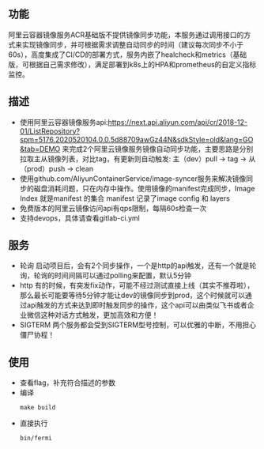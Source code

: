 ## 功能
阿里云容器镜像服务ACR基础版不提供镜像同步功能，本服务通过调用接口的方式来实现镜像同步，并可根据需求调整自动同步的时间（建议每次同步不小于60s），高度集成了CI/CD的部署方式，服务内嵌了healcheck和metrics（基础版，可根据自己需求修改），满足部署到k8s上的HPA和prometheus的自定义指标监控。

## 描述
- 使用阿里云容器镜像服务api:https://next.api.aliyun.com/api/cr/2018-12-01/ListRepository?spm=5176.2020520104.0.0.5d88709awGz44N&sdkStyle=old&lang=GO&tab=DEMO
  来完成2个阿里云镜像服务镜像自动同步功能，主要思路是分别拉取主从镜像列表，对比tag，有更新则自动触发: 主（dev）pull -> tag -> 从（prod）push -> clean
- 使用github.com/AliyunContainerService/image-syncer服务来解决镜像同步的磁盘消耗问题，只在内存中操作。使用镜像的manifest完成同步，Image Index 就是manifest 的集合
manifest 记录了image config 和 layers
- 免费版本的阿里云镜像访问api有qps限制，每隔60s检查一次
- 支持devops，具体请查看gitlab-ci.yml

## 服务
- 轮询
  启动项目后，会有2个同步操作，一个是http的api触发，还有一个就是轮询，轮询的时间间隔可以通过polling来配置，默认5分钟
- http
  有的时候，有突发fix动作，可能不经过测试直接上线（其实不推荐啦），那么最长可能要等待5分钟才能让dev的镜像同步到prod，这个时候就可以通过api触发的方式来达到即时触发同步的操作，这个api可以由类似飞书或者企业微信这种对话方式触发，更加高效和方便！
- SIGTERM
  两个服务都会受到SIGTERM型号控制，可以优雅的中断，不用担心僵尸协程！

## 使用
- 查看flag，补充符合描述的参数
- 编译
  ```
  make build
  ```
- 直接执行 
  ```
  bin/fermi
  ```
